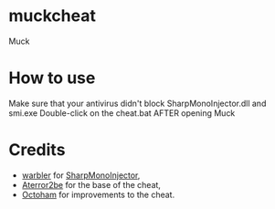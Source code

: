 # muckcheat
Muck

# How to use
Make sure that your antivirus didn't block SharpMonoInjector.dll and smi.exe
Double-click on the cheat.bat AFTER opening Muck

# Credits
- [warbler](https://github.com/warbler) for [SharpMonoInjector](https://github.com/warbler/SharpMonoInjector),
- [Aterror2be](https://www.reddit.com/user/Aterror2be/) for the base of the cheat,
- [Octoham](https://github.com/Octoham) for improvements to the cheat.
